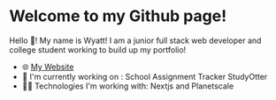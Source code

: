 # Welcome to my Github page!

Hello 👋! My name is Wyatt! I am a junior full stack web developer and college student working to build up my portfolio!

- 🌐 <a href="https://www.awhaston.dev" target="_blank">My Website</a>
- 🚧 I'm currently working on : School Assignment Tracker StudyOtter
- 🧑‍💻 Technologies I'm working with: Nextjs and Planetscale
